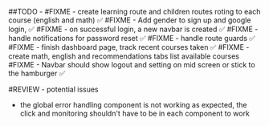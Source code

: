 ##TODO - 
#FIXME - create learning route and children routes roting to each course (english and math) ✅
#FIXME -  Add gender to sign up and google login, ✅
#FIXME - on successful login, a new navbar is created ✅
#FIXME - handle notifications for password reset ✅
#FIXME - handle route guards ✅
#FIXME - finish dashboard page, track recent courses taken ✅
#FIXME - create math, english and recommendations tabs
list available courses 
#FIXME - Navbar should show logout and setting on mid screen or stick to the hamburger ✅

#REVIEW - potential issues
- the global error handling component is not working as expected, the click and monitoring shouldn't have to be in each component to work